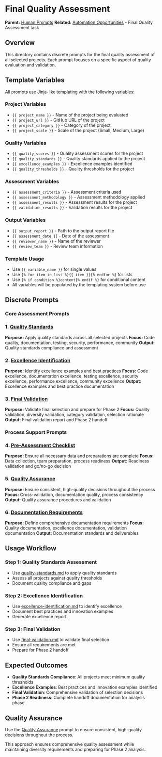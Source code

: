 # Final Quality Assessment

**Parent:** [Human Prompts](../README.md)
**Related:** [Automation Opportunities](../../../phases/01-project-selection/AUTOMATION_OPPORTUNITIES.md) - Final Quality Assessment task

## Overview

This directory contains discrete prompts for the final quality assessment of all selected projects. Each prompt focuses on a specific aspect of quality evaluation and validation.

## Template Variables

All prompts use Jinja-like templating with the following variables:

### Project Variables
- `{{ project_name }}` - Name of the project being evaluated
- `{{ project_url }}` - GitHub URL of the project
- `{{ project_category }}` - Category of the project
- `{{ project_scale }}` - Scale of the project (Small, Medium, Large)

### Quality Variables
- `{{ quality_scores }}` - Quality assessment scores for the project
- `{{ quality_standards }}` - Quality standards applied to the project
- `{{ excellence_examples }}` - Excellence examples identified
- `{{ quality_thresholds }}` - Quality thresholds for the project

### Assessment Variables
- `{{ assessment_criteria }}` - Assessment criteria used
- `{{ assessment_methodology }}` - Assessment methodology applied
- `{{ assessment_results }}` - Assessment results for the project
- `{{ validation_results }}` - Validation results for the project

### Output Variables
- `{{ output_report }}` - Path to the output report file
- `{{ assessment_date }}` - Date of the assessment
- `{{ reviewer_name }}` - Name of the reviewer
- `{{ review_team }}` - Review team information

### Template Usage
- Use `{{ variable_name }}` for single values
- Use `{% for item in list %}{{ item }}{% endfor %}` for lists
- Use `{% if condition %}content{% endif %}` for conditional content
- All variables will be populated by the templating system before use

## Discrete Prompts

### Core Assessment Prompts
### 1. [Quality Standards](quality-standards.md)
**Purpose:** Apply quality standards across all selected projects
**Focus:** Code quality, documentation, testing, security, performance, community
**Output:** Quality standards compliance and assessment

### 2. [Excellence Identification](excellence-identification.md)
**Purpose:** Identify excellence examples and best practices
**Focus:** Code excellence, documentation excellence, testing excellence, security excellence, performance excellence, community excellence
**Output:** Excellence examples and best practice documentation

### 3. [Final Validation](final-validation.md)
**Purpose:** Validate final selection and prepare for Phase 2
**Focus:** Quality validation, diversity validation, category validation, selection rationale
**Output:** Final validation report and Phase 2 handoff

### Process Support Prompts
### 4. [Pre-Assessment Checklist](pre-assessment-checklist.md)
**Purpose:** Ensure all necessary data and preparations are complete
**Focus:** Data collection, team preparation, process readiness
**Output:** Readiness validation and go/no-go decision

### 5. [Quality Assurance](quality-assurance.md)
**Purpose:** Ensure consistent, high-quality decisions throughout the process
**Focus:** Cross-validation, documentation quality, process consistency
**Output:** Quality assurance procedures and validation

### 6. [Documentation Requirements](documentation-requirements.md)
**Purpose:** Define comprehensive documentation requirements
**Focus:** Quality documentation, excellence documentation, validation documentation
**Output:** Documentation standards and deliverables

## Usage Workflow

### Step 1: Quality Standards Assessment
- Use [quality-standards.md](quality-standards.md) to apply quality standards
- Assess all projects against quality thresholds
- Document quality compliance and gaps

### Step 2: Excellence Identification
- Use [excellence-identification.md](excellence-identification.md) to identify excellence
- Document best practices and innovation examples
- Generate excellence report

### Step 3: Final Validation
- Use [final-validation.md](final-validation.md) to validate final selection
- Ensure all requirements are met
- Prepare for Phase 2 handoff

## Expected Outcomes

- **Quality Standards Compliance**: All projects meet minimum quality thresholds
- **Excellence Examples**: Best practices and innovation examples identified
- **Final Validation**: Comprehensive validation of selection decisions
- **Phase 2 Readiness**: Complete handoff documentation for analysis phase

## Quality Assurance

Use the [Quality Assurance](quality-assurance.md) prompt to ensure consistent, high-quality decisions throughout the process.

This approach ensures comprehensive quality assessment while maintaining diversity requirements and preparing for Phase 2 analysis.
